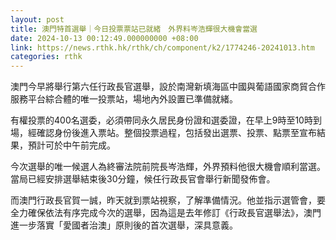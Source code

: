 ```yaml
---
layout: post
title: 澳門特首選舉｜今日投票票站已就緒　外界料岑浩輝很大機會當選
date: 2024-10-13 00:12:49.000000000 +08:00
link: https://news.rthk.hk/rthk/ch/component/k2/1774246-20241013.htm
categories: rthk
---
```


澳門今早將舉行第六任行政長官選舉，設於南灣新填海區中國與葡語國家商貿合作服務平台綜合體的唯一投票站，場地內外設置已準備就緒。

有權投票的400名選委，必須帶同永久居民身份證和選委證，在早上9時至10時到場，經確認身份後進入票站。整個投票過程，包括發出選票、投票、點票至宣布結果，預計可於中午前完成。

今次選舉的唯一候選人為終審法院前院長岑浩輝，外界預料他很大機會順利當選。當局已經安排選舉結束後30分鐘，候任行政長官會舉行新聞發佈會。

而澳門行政長官賀一誠，昨天就到票站視察，了解準備情況。他並指示選管會，要全力確保依法有序完成今次的選舉，因為這是去年修訂《行政長官選舉法》，澳門進一步落實「愛國者治澳」原則後的首次選舉，深具意義。
